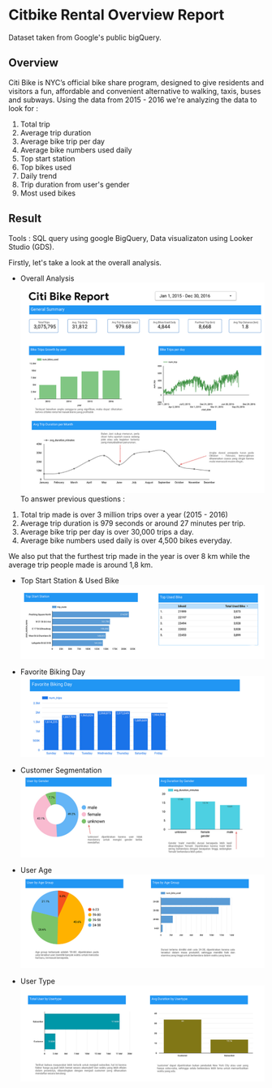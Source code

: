 # Citbike Rental Overview Report
Dataset taken from Google's public bigQuery. 

## Overview
Citi Bike is NYC’s official bike share program, designed to give residents and visitors a fun, affordable and convenient alternative to walking, taxis, buses and subways. 
Using the data from 2015 - 2016 we're analyzing the data to look for : 
1. Total trip
2. Average trip duration
3. Average bike trip per day
4. Average bike numbers used daily
5. Top start station
6. Top bikes used
7. Daily trend
8. Trip duration from user's gender
9. Most used bikes

## Result
Tools : SQL query using google BigQuery, Data visualizaton using Looker Studio (GDS). 

Firstly, let's take a look at the overall analysis.

- Overall Analysis
![image](images/1.jpg)
To answer previous questions : 
1. Total trip made is over 3 million trips over a year (2015 - 2016)
2. Average trip duration is 979 seconds or around 27 minutes per trip. 
3. Average bike trip per day is over 30,000 trips a day.
4. Average bike numbers used daily is over 4,500 bikes everyday.

We also put that the furthest trip made in the year is over 8 km while the average trip people made is around 1,8 km.

- Top Start Station & Used Bike
![image](images/2.jpg)

- Favorite Biking Day
![image](images/3.jpg)

- Customer Segmentation
![image](images/4.jpg)

- User Age
![image](images/5.jpg)

- User Type
![image](images/6.jpg)
